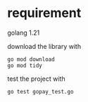 # requirement
golang 1.21

download the library with
```
go mod download
go mod tidy
```

test the project with
```
go test gopay_test.go
```